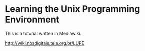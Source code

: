 # Learning the Unix Programming Environment

This is a tutorial written in Mediawiki.

http://wiki.nosdigitais.teia.org.br/LUPE
